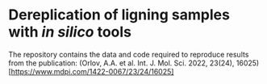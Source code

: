 # Dereplication of ligning samples with *in silico* tools
The repository contains the data and code required to reproduce results from the publication: (Orlov, A.A. et al. Int. J. Mol. Sci. 2022, 23(24), 16025)[https://www.mdpi.com/1422-0067/23/24/16025]
